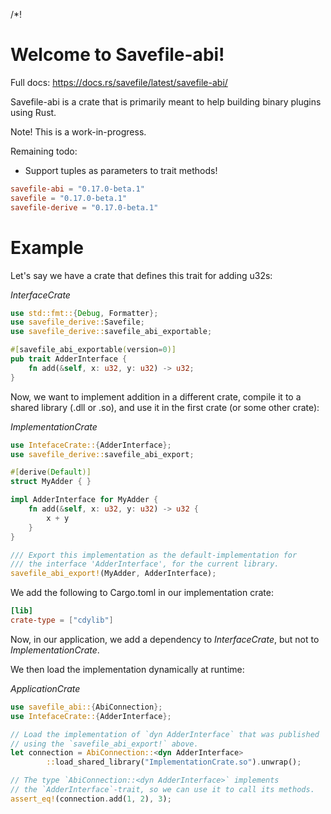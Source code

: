 /*!
# Welcome to Savefile-abi!

Full docs: https://docs.rs/savefile/latest/savefile-abi/

Savefile-abi is a crate that is primarily meant to help building binary plugins using Rust.

Note! This is a work-in-progress.

Remaining todo:

* Support tuples as parameters to trait methods!

```toml
savefile-abi = "0.17.0-beta.1"
savefile = "0.17.0-beta.1"
savefile-derive = "0.17.0-beta.1"
```

# Example

Let's say we have a crate that defines this trait for adding u32s:

*InterfaceCrate*
```rust
use std::fmt::{Debug, Formatter};
use savefile_derive::Savefile;
use savefile_derive::savefile_abi_exportable;

#[savefile_abi_exportable(version=0)]
pub trait AdderInterface {
    fn add(&self, x: u32, y: u32) -> u32;
}

```

Now, we want to implement addition in a different crate, compile it to a shared library
(.dll or .so), and use it in the first crate (or some other crate):

*ImplementationCrate*
```rust
use IntefaceCrate::{AdderInterface};
use savefile_derive::savefile_abi_export;

#[derive(Default)]
struct MyAdder { }

impl AdderInterface for MyAdder {
    fn add(&self, x: u32, y: u32) -> u32 {
        x + y
    }
}

/// Export this implementation as the default-implementation for
/// the interface 'AdderInterface', for the current library.
savefile_abi_export!(MyAdder, AdderInterface);

```

We add the following to Cargo.toml in our implementation crate:

```toml
[lib]
crate-type = ["cdylib"]
```

Now, in our application, we add a dependency to *InterfaceCrate*, but not
to *ImplementationCrate*.

We then load the implementation dynamically at runtime:

*ApplicationCrate*

```rust
use savefile_abi::{AbiConnection};
use IntefaceCrate::{AdderInterface};

// Load the implementation of `dyn AdderInterface` that was published
// using the `savefile_abi_export!` above.
let connection = AbiConnection::<dyn AdderInterface>
        ::load_shared_library("ImplementationCrate.so").unwrap();

// The type `AbiConnection::<dyn AdderInterface>` implements
// the `AdderInterface`-trait, so we can use it to call its methods.
assert_eq!(connection.add(1, 2), 3);

```